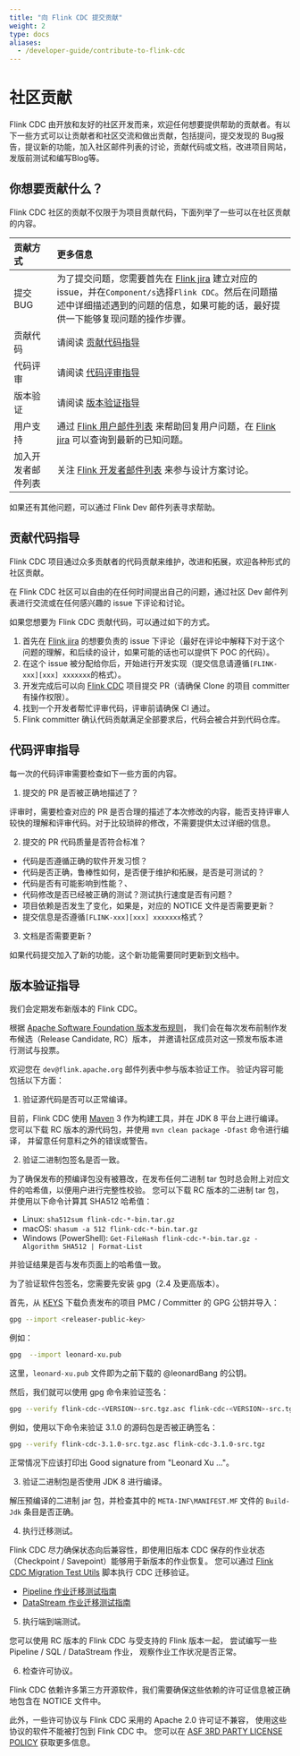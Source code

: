 ```yaml
---
title: "向 Flink CDC 提交贡献"
weight: 2
type: docs
aliases:
  - /developer-guide/contribute-to-flink-cdc
---
```

<!--
Licensed to the Apache Software Foundation (ASF) under one
or more contributor license agreements.  See the NOTICE file
distributed with this work for additional information
regarding copyright ownership.  The ASF licenses this file
to you under the Apache License, Version 2.0 (the
"License"); you may not use this file except in compliance
with the License.  You may obtain a copy of the License at

  http://www.apache.org/licenses/LICENSE-2.0

Unless required by applicable law or agreed to in writing,
software distributed under the License is distributed on an
"AS IS" BASIS, WITHOUT WARRANTIES OR CONDITIONS OF ANY
KIND, either express or implied.  See the License for the
specific language governing permissions and limitations
under the License.
-->

# 社区贡献

Flink CDC 由开放和友好的社区开发而来，欢迎任何想要提供帮助的贡献者。有以下一些方式可以让贡献者和社区交流和做出贡献，包括提问，提交发现的
Bug报告，提议新的功能，加入社区邮件列表的讨论，贡献代码或文档，改进项目网站，发版前测试和编写Blog等。

## 你想要贡献什么？

Flink CDC 社区的贡献不仅限于为项目贡献代码，下面列举了一些可以在社区贡献的内容。

| 贡献方式      | 更多信息                                                                                                                                                                            |
|:----------|:--------------------------------------------------------------------------------------------------------------------------------------------------------------------------------|
| 提交BUG     | 为了提交问题，您需要首先在 [Flink jira](https://issues.apache.org/jira/projects/FLINK/issues) 建立对应的issue，并在`Component/s`选择`Flink CDC`。然后在问题描述中详细描述遇到的问题的信息，如果可能的话，最好提供一下能够复现问题的操作步骤。         |
| 贡献代码      | 请阅读 <a href="#code-contribution-guide">贡献代码指导</a>                                                                                                                               |
| 代码评审      | 请阅读 <a href="#code-review-guide">代码评审指导</a>                                                                                                                                     |
| 版本验证      | 请阅读 <a href="#release-validation-guide">版本验证指导</a>                                                                                                                              |                                                            |
| 用户支持      | 通过 [Flink 用户邮件列表](https://flink.apache.org/what-is-flink/community/#mailing-lists) 来帮助回复用户问题，在 [Flink jira](https://issues.apache.org/jira/projects/FLINK/issues) 可以查询到最新的已知问题。 |
| 加入开发者邮件列表 | 关注 [Flink 开发者邮件列表](https://lists.apache.org/list.html?dev@flink.apache.org) 来参与设计方案讨论。                                                                                          |

如果还有其他问题，可以通过 Flink Dev 邮件列表寻求帮助。

<h2 id="code-contribution-guide">贡献代码指导</h2>

Flink CDC 项目通过众多贡献者的代码贡献来维护，改进和拓展，欢迎各种形式的社区贡献。

在 Flink CDC 社区可以自由的在任何时间提出自己的问题，通过社区 Dev 邮件列表进行交流或在任何感兴趣的 issue 下评论和讨论。

如果您想要为 Flink CDC 贡献代码，可以通过如下的方式。

1. 首先在 [Flink jira](https://issues.apache.org/jira/projects/FLINK/issues) 的想要负责的 issue
   下评论（最好在评论中解释下对于这个问题的理解，和后续的设计，如果可能的话也可以提供下 POC 的代码）。
2. 在这个 issue 被分配给你后，开始进行开发实现（提交信息请遵循`[FLINK-xxx][xxx] xxxxxxx`的格式）。
3. 开发完成后可以向 [Flink CDC](https://github.com/apache/flink-cdc) 项目提交 PR（请确保 Clone 的项目 committer 有操作权限）。
4. 找到一个开发者帮忙评审代码，评审前请确保 CI 通过。
5. Flink committer 确认代码贡献满足全部要求后，代码会被合并到代码仓库。

<h2 id="code-review-guide">代码评审指导</h2>

每一次的代码评审需要检查如下一些方面的内容。

1. 提交的 PR 是否被正确地描述了？

评审时，需要检查对应的 PR 是否合理的描述了本次修改的内容，能否支持评审人较快的理解和评审代码。对于比较琐碎的修改，不需要提供太过详细的信息。

2. 提交的 PR 代码质量是否符合标准？

- 代码是否遵循正确的软件开发习惯？
- 代码是否正确，鲁棒性如何，是否便于维护和拓展，是否是可测试的？
- 代码是否有可能影响到性能？、
- 代码修改是否已经被正确的测试？测试执行速度是否有问题？
- 项目依赖是否发生了变化，如果是，对应的 NOTICE 文件是否需要更新？
- 提交信息是否遵循`[FLINK-xxx][xxx] xxxxxxx`格式？

3. 文档是否需要更新？

如果代码提交加入了新的功能，这个新功能需要同时更新到文档中。

<h2 id="release-validation-guide">版本验证指导</h2>

我们会定期发布新版本的 Flink CDC。

根据 [Apache Software Foundation 版本发布规则](https://www.apache.org/legal/release-policy.html)，
我们会在每次发布前制作发布候选（Release Candidate, RC）版本，
并邀请社区成员对这一预发布版本进行测试与投票。

欢迎您在 `dev@flink.apache.org` 邮件列表中参与版本验证工作。
验证内容可能包括以下方面：

1. 验证源代码是否可以正常编译。

目前，Flink CDC 使用 [Maven](https://maven.apache.org/) 3 作为构建工具，并在 JDK 8 平台上进行编译。
您可以下载 RC 版本的源代码包，并使用 `mvn clean package -Dfast` 命令进行编译，
并留意任何意料之外的错误或警告。

2. 验证二进制包签名是否一致。

为了确保发布的预编译包没有被篡改，在发布任何二进制 tar 包时总会附上对应文件的哈希值，以便用户进行完整性校验。
您可以下载 RC 版本的二进制 tar 包，并使用以下命令计算其 SHA512 哈希值：

* Linux: `sha512sum flink-cdc-*-bin.tar.gz`
* macOS: `shasum -a 512 flink-cdc-*-bin.tar.gz`
* Windows (PowerShell): `Get-FileHash flink-cdc-*-bin.tar.gz -Algorithm SHA512 | Format-List`

并验证结果是否与发布页面上的哈希值一致。

为了验证软件包签名，您需要先安装 gpg（2.4 及更高版本）。

首先，从 [KEYS](https://dist.apache.org/repos/dist/release/flink/KEYS) 下载负责发布的项目 PMC / Committer 的 GPG 公钥并导入：

```bash
gpg --import <releaser-public-key>
```

例如：

```bash
gpg  --import leonard-xu.pub
```

这里，`leonard-xu.pub` 文件即为之前下载的 @leonardBang 的公钥。

然后，我们就可以使用 gpg 命令来验证签名：

```bash
gpg --verify flink-cdc-<VERSION>-src.tgz.asc flink-cdc-<VERSION>-src.tgz
```

例如，使用以下命令来验证 3.1.0 的源码包是否被正确签名：

```bash
gpg --verify flink-cdc-3.1.0-src.tgz.asc flink-cdc-3.1.0-src.tgz
```

正常情况下应该打印出 Good signature from "Leonard Xu ..."。

3. 验证二进制包是否使用 JDK 8 进行编译。

解压预编译的二进制 jar 包，并检查其中的 `META-INF\MANIFEST.MF` 文件的 `Build-Jdk` 条目是否正确。

4. 执行迁移测试。

Flink CDC 尽力确保状态向后兼容性，即使用旧版本 CDC 保存的作业状态（Checkpoint / Savepoint）能够用于新版本的作业恢复。
您可以通过 [Flink CDC Migration Test Utils](https://github.com/apache/flink-cdc/tree/master/tools/mig-test) 脚本执行 CDC 迁移验证。

* [Pipeline 作业迁移测试指南](https://github.com/apache/flink-cdc/blob/master/tools/mig-test/README.md)
* [DataStream 作业迁移测试指南](https://github.com/apache/flink-cdc/blob/master/tools/mig-test/datastream/README.md)

5. 执行端到端测试。

您可以使用 RC 版本的 Flink CDC 与受支持的 Flink 版本一起，
尝试编写一些 Pipeline / SQL / DataStream 作业，
观察作业工作状况是否正常。

6. 检查许可协议。

Flink CDC 依赖许多第三方开源软件，我们需要确保这些依赖的许可证信息被正确地包含在 NOTICE 文件中。

此外，一些许可协议与 Flink CDC 采用的 Apache 2.0 许可证不兼容，
使用这些协议的软件不能被打包到 Flink CDC 中。
您可以在 [ASF 3RD PARTY LICENSE POLICY](https://www.apache.org/legal/resolved.html) 获取更多信息。